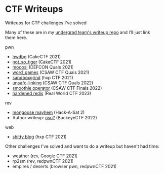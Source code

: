 # CTF Writeups

Writeups for CTF challenges I've solved

Many of these are in my [undergrad team's writeup repo](https://github.com/cscosu/ctf-writeups) and I'll just link them here.

pwn

- [hwdbg](https://github.com/cscosu/ctf-writeups/tree/master/2021/cakectf/hwdbg) (CakeCTF 2021)
- [not_so_tiger](https://github.com/cscosu/ctf-writeups/tree/master/2021/cakectf/not_so_tiger) (CakeCTF 2021)
- [mooosl](https://github.com/cscosu/ctf-writeups/tree/master/2021/def_con_quals/mooosl) (DEFCON Quals 2021)
- [word_games](https://github.com/cscosu/ctf-writeups/tree/master/2021/csaw_quals/word_games) (CSAW CTF Quals 2021)
- [sandboxgrind](https://github.com/cscosu/ctf-writeups/tree/master/2021/hxp_ctf/sandboxgrind) (hxp CTF 2021)
- [unsafe-linking](https://github.com/ndrewh/ctf/tree/master/csaw_q_2022/unsafe-linking/) (CSAW CTF Quals 2022)
- [smoothie operator](https://ctf.andrewh.tech/2022/csaw-finals-smoothie/) (CSAW CTF Finals 2022)
- [hardened redis](https://github.com/pwning/public-writeup/tree/master/rwctf2023/pwn_hardenedredis) (Real World CTF 2023)

rev

- [mongoose mayhem](https://github.com/cscosu/ctf-writeups/tree/master/2021/hack_a_sat/mongoose_mayhem) (Hack-A-Sat 2)
- Author writeup: [osu?](https://ctf.andrewh.tech/2022/buckeyectf-osu/) (BuckeyeCTF 2022)

web

- [shitty blog](https://github.com/cscosu/ctf-writeups/tree/master/2021/hxp_ctf/shitty-blog) (hxp CTF 2021)



Other challenges I've solved and want to do a writeup but haven't had time:

- weather (rev, Google CTF 2021)
- rp2sm (rev, redpwnCTF 2021)
- empires / deserts (browser pwn, redpwnCTF 2021)
